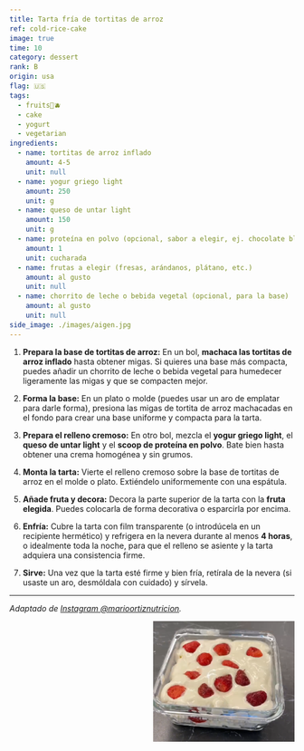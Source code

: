 ```yaml
---
title: Tarta fría de tortitas de arroz
ref: cold-rice-cake
image: true  
time: 10 
category: dessert  
rank: B  
origin: usa  
flag: 🇺🇸
tags:  
  - fruits🍒🫐  
  - cake
  - yogurt  
  - vegetarian    
ingredients:
  - name: tortitas de arroz inflado
    amount: 4-5
    unit: null
  - name: yogur griego light
    amount: 250
    unit: g
  - name: queso de untar light
    amount: 150
    unit: g
  - name: proteína en polvo (opcional, sabor a elegir, ej. chocolate blanco)
    amount: 1
    unit: cucharada
  - name: frutas a elegir (fresas, arándanos, plátano, etc.)
    amount: al gusto
    unit: null
  - name: chorrito de leche o bebida vegetal (opcional, para la base)
    amount: al gusto
    unit: null
side_image: ./images/aigen.jpg  
---
```


1.  **Prepara la base de tortitas de arroz:** En un bol, **machaca las tortitas de arroz inflado** hasta obtener migas. Si quieres una base más compacta, puedes añadir un chorrito de leche o bebida vegetal para humedecer ligeramente las migas y que se compacten mejor.

2.  **Forma la base:** En un plato o molde (puedes usar un aro de emplatar para darle forma), presiona las migas de tortita de arroz machacadas en el fondo para crear una base uniforme y compacta para la tarta.

3.  **Prepara el relleno cremoso:** En otro bol, mezcla el **yogur griego light**, el **queso de untar light** y el **scoop de proteína en polvo**. Bate bien hasta obtener una crema homogénea y sin grumos.

4.  **Monta la tarta:** Vierte el relleno cremoso sobre la base de tortitas de arroz en el molde o plato. Extiéndelo uniformemente con una espátula.

5.  **Añade fruta y decora:** Decora la parte superior de la tarta con la **fruta elegida**. Puedes colocarla de forma decorativa o esparcirla por encima.

6.  **Enfría:** Cubre la tarta con film transparente (o introdúcela en un recipiente hermético) y refrigera en la nevera durante al menos **4 horas**, o idealmente toda la noche, para que el relleno se asiente y la tarta adquiera una consistencia firme.

7.  **Sirve:** Una vez que la tarta esté firme y bien fría, retírala de la nevera (si usaste un aro, desmóldala con cuidado) y sírvela.

---

_Adaptado de [Instagram @marioortiznutricion](https://www.instagram.com/reel/DMnzfbwIxe9/?utm_source=ig_web_copy_link)._


<img src="images/cold_rice_cake.png" style="width:250px; float:right;"/>
